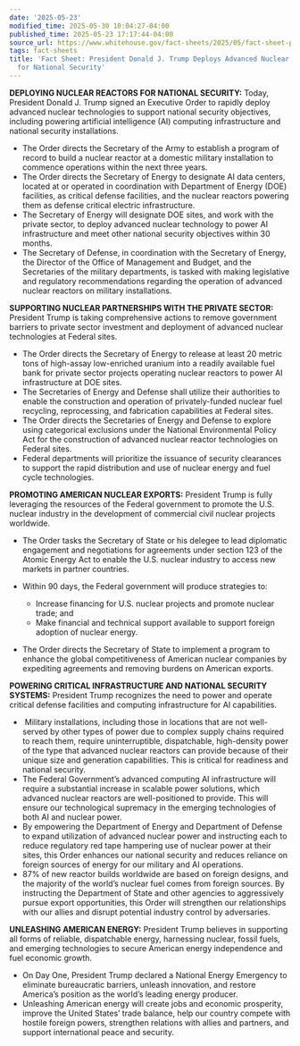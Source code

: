 ```yaml
---
date: '2025-05-23'
modified_time: 2025-05-30 10:04:27-04:00
published_time: 2025-05-23 17:17:44-04:00
source_url: https://www.whitehouse.gov/fact-sheets/2025/05/fact-sheet-president-donald-j-trump-deploys-advanced-nuclear-reactor-technologies-for-national-security/
tags: fact-sheets
title: 'Fact Sheet: President Donald J. Trump Deploys Advanced Nuclear Reactor Technologies
  for National Security'
---
```

 
**DEPLOYING NUCLEAR REACTORS FOR NATIONAL SECURITY:** Today, President
Donald J. Trump signed an Executive Order to rapidly deploy advanced
nuclear technologies to support national security objectives, including
powering artificial intelligence (AI) computing infrastructure and
national security installations.

-   The Order directs the Secretary of the Army to establish a program
    of record to build a nuclear reactor at a domestic military
    installation to commence operations within the next three years.
-   The Order directs the Secretary of Energy to designate AI data
    centers, located at or operated in coordination with Department of
    Energy (DOE) facilities, as critical defense facilities, and the
    nuclear reactors powering them as defense critical electric
    infrastructure.
-   The Secretary of Energy will designate DOE sites, and work with the
    private sector, to deploy advanced nuclear technology to power AI
    infrastructure and meet other national security objectives within 30
    months.
-   The Secretary of Defense, in coordination with the Secretary of
    Energy, the Director of the Office of Management and Budget, and the
    Secretaries of the military departments, is tasked with making
    legislative and regulatory recommendations regarding the operation
    of advanced nuclear reactors on military installations.

**SUPPORTING NUCLEAR PARTNERSHIPS WITH THE PRIVATE SECTOR:** President
Trump is taking comprehensive actions to remove government barriers to
private sector investment and deployment of advanced nuclear
technologies at Federal sites.

-   The Order directs the Secretary of Energy to release at least 20
    metric tons of high-assay low-enriched uranium into a readily
    available fuel bank for private sector projects operating nuclear
    reactors to power AI infrastructure at DOE sites.
-   The Secretaries of Energy and Defense shall utilize their
    authorities to enable the construction and operation of
    privately-funded nuclear fuel recycling, reprocessing, and
    fabrication capabilities at Federal sites.
-   The Order directs the Secretaries of Energy and Defense to explore
    using categorical exclusions under the National Environmental Policy
    Act for the construction of advanced nuclear reactor technologies on
    Federal sites.
-   Federal departments will prioritize the issuance of security
    clearances to support the rapid distribution and use of nuclear
    energy and fuel cycle technologies.

**PROMOTING AMERICAN NUCLEAR EXPORTS:** President Trump is fully
leveraging the resources of the Federal government to promote the U.S.
nuclear industry in the development of commercial civil nuclear projects
worldwide.

-   The Order tasks the Secretary of State or his delegee to lead
    diplomatic engagement and negotiations for agreements under section
    123 of the Atomic Energy Act to enable the U.S. nuclear industry to
    access new markets in partner countries.
-   Within 90 days, the Federal government will produce strategies to:
    -   Increase financing for U.S. nuclear projects and promote nuclear
        trade; and

    <!-- -->

    -   Make financial and technical support available to support
        foreign adoption of nuclear energy.
-   The Order directs the Secretary of State to implement a program to
    enhance the global competitiveness of American nuclear companies by
    expediting agreements and removing burdens on American exports.

**POWERING CRITICAL INFRASTRUCTURE AND NATIONAL SECURITY SYSTEMS:**
President Trump recognizes the need to power and operate critical
defense facilities and computing infrastructure for AI capabilities.

-    Military installations, including those in locations that are not
    well-served by other types of power due to complex supply chains
    required to reach them, require uninterruptible, dispatchable,
    high-density power of the type that advanced nuclear reactors can
    provide because of their unique size and generation capabilities.
    This is critical for readiness and national security.
-   The Federal Government’s advanced computing AI infrastructure will
    require a substantial increase in scalable power solutions, which
    advanced nuclear reactors are well-positioned to provide. This will
    ensure our technological supremacy in the emerging technologies of
    both AI and nuclear power.
-   By empowering the Department of Energy and Department of Defense to
    expand utilization of advanced nuclear power and instructing each to
    reduce regulatory red tape hampering use of nuclear power at their
    sites, this Order enhances our national security and reduces
    reliance on foreign sources of energy for our military and AI
    operations.
-   87% of new reactor builds worldwide are based on foreign designs,
    and the majority of the world’s nuclear fuel comes from foreign
    sources. By instructing the Department of State and other agencies
    to aggressively pursue export opportunities, this Order will
    strengthen our relationships with our allies and disrupt potential
    industry control by adversaries.

**UNLEASHING AMERICAN ENERGY:** President Trump believes in supporting
all forms of reliable, dispatchable energy, harnessing nuclear, fossil
fuels, and emerging technologies to secure American energy independence
and fuel economic growth.

-   On Day One, President Trump declared a National Energy Emergency to
    eliminate bureaucratic barriers, unleash innovation, and restore
    America’s position as the world’s leading energy producer.
-   Unleashing American energy will create jobs and economic prosperity,
    improve the United States’ trade balance, help our country compete
    with hostile foreign powers, strengthen relations with allies and
    partners, and support international peace and security.
